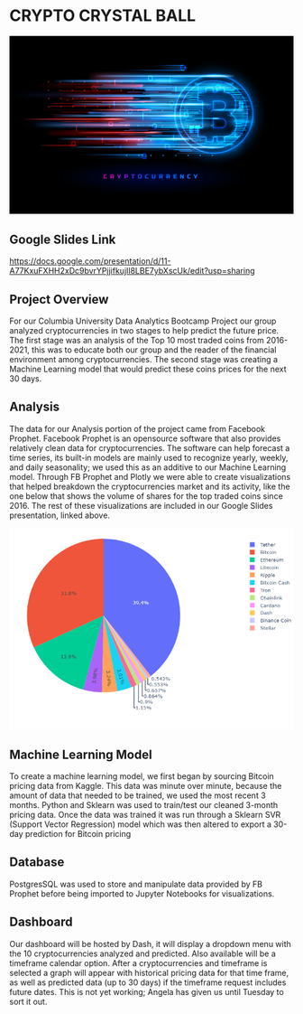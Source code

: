 # CRYPTO CRYSTAL BALL
![logo](https://github.com/charlieburd/crypto_crystal_ball/blob/emmanuel_branch/Resources/images/Header.jpg?raw=true)

## Google Slides Link
https://docs.google.com/presentation/d/11-A77KxuFXHH2xDc9bvrYPjjifkujIl8LBE7ybXscUk/edit?usp=sharing

## Project Overview
For our Columbia University Data Analytics Bootcamp Project our group analyzed cryptocurrencies in two stages to help predict the future price. The first stage was an analysis of the Top 10 most traded coins from 2016-2021, this was to educate both our group and the reader of the financial environment among cryptocurrencies. The second stage was creating a Machine Learning model that would predict these coins prices for the next 30 days.

## Analysis
The data for our Analysis portion of the project came from Facebook Prophet. Facebook Prophet is an opensource software that also provides relatively clean data for cryptocurrencies. The software can help forecast a time series, its built-in models are mainly used to recognize yearly, weekly, and daily seasonality; we used this as an additive to our Machine Learning model. Through FB Prophet and Plotly we were able to create visualizations that helped breakdown the cryptocurrencies market and its activity, like the one below that shows the volume of shares for the top traded coins since 2016. The rest of these visualizations are included in our Google Slides presentation, linked above.

![d1](https://github.com/charlieburd/crypto_crystal_ball/blob/main/Resources/images/coin_volume_breakdown.png)

## Machine Learning Model
To create a machine learning model, we first began by sourcing Bitcoin pricing data from Kaggle. This data was minute over minute, because the amount of data that needed to be trained, we used the most recent 3 months. Python and Sklearn was used to train/test our cleaned 3-month pricing data. Once the data was trained it was run through a Sklearn SVR (Support Vector Regression) model which was then altered to export a 30-day prediction for Bitcoin pricing

## Database
PostgresSQL was used to store and manipulate data provided by FB Prophet before being imported to Jupyter Notebooks for visualizations.

## Dashboard
Our dashboard will be hosted by Dash, it will display a dropdown menu with the 10 cryptocurrencies analyzed and predicted. Also available will be a timeframe calendar option. After a cryptocurrencies and timeframe is selected a graph will appear with historical pricing data for that time frame, as well as predicted data (up to 30 days) if the timeframe request includes future dates. This is not yet working; Angela has given us until Tuesday to sort it out.
